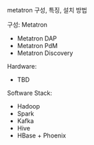 metatron
구성, 특징, 설치 방법

구성:
Metatron
- Metatron DAP
- Metatron PdM
- Metatron Discovery

Hardware:
- TBD

Software Stack:
- Hadoop
- Spark
- Kafka
- Hive
- HBase + Phoenix